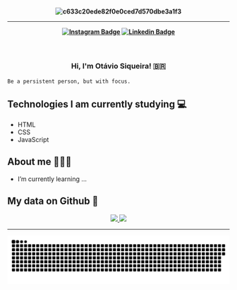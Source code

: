 <h4 align="center">
 
![c633c20ede82f0e0ced7d570dbe3a1f3](https://user-images.githubusercontent.com/70382532/138322189-2db8df52-9dcb-40a0-88a8-c365466bd33d.gif)

<hr>


[![Instagram Badge](https://img.shields.io/badge/-instagram-red?style=for-the-badge&logo=instagram&logoColor=white&link=https://github.com/kennedybarros)](https://www.instagram.com/otavio5iqueira/)
[![Linkedin Badge](https://img.shields.io/badge/-Linkedin-blue?style=for-the-badge&logo=Linkedin&logoColor=white&link=https://github.com/kennedybarros)](https://www.linkedin.com/in/otavio-siqueira/)
</h4>

<h3 align="center">  <br>

Hi, I'm Otávio Siqueira! 🇧🇷
<br>

</h3>

```
Be a persistent person, but with focus.  
```
## Technologies I am currently studying 💻

  - HTML
  - CSS
  - JavaScript


## About me 👨🏻‍💻

-  I’m currently learning ...



## My data on Github 🐙
<div align="center">
  <a href="https://github.com/persistere">
  <img height="140em" src="https://github-readme-stats.vercel.app/api?username=persistere&show_icons=true&theme=dark&include_all_commits=true&count_private=true"/>
  <img height="140em" src="https://github-readme-stats.vercel.app/api/top-langs/?username=persistere&layout=compact&langs_count=7&theme=dark"/>
</div>
 
 <hr>

 ![Snake animation](https://github.com/persistere/otaviosiqueira/blob/main/github-contribution-grid-snake.svg)
